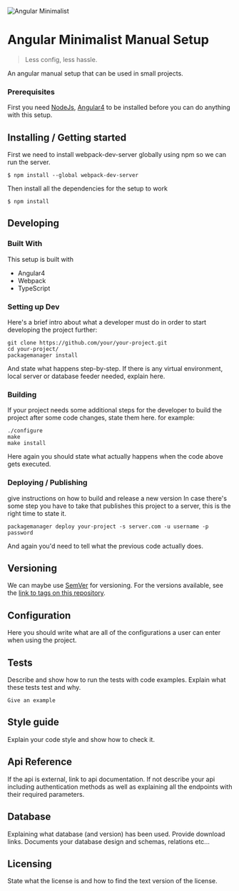 ![Angular Minimalist](https://angular.io/assets/images/logos/angular/angular_solidBlack.svg)

# Angular Minimalist Manual Setup 
> Less config, less hassle.

An angular manual setup that can be used in small projects. 

### Prerequisites
First you need [NodeJs](https://nodejs.org), [Angular4](https://angular.io) to be installed before you can do anything with this setup.

## Installing / Getting started
First we need to install webpack-dev-server globally using npm so we can run the server. 
```shell
$ npm install --global webpack-dev-server
```

Then install all the dependencies for the setup to work
```
$ npm install 
```
## Developing

### Built With
This setup is built with 
* Angular4 
* Webpack
* TypeScript



### Setting up Dev

Here's a brief intro about what a developer must do in order to start developing
the project further:

```shell
git clone https://github.com/your/your-project.git
cd your-project/
packagemanager install
```

And state what happens step-by-step. If there is any virtual environment, local server or database feeder needed, explain here.

### Building

If your project needs some additional steps for the developer to build the
project after some code changes, state them here. for example:

```shell
./configure
make
make install
```

Here again you should state what actually happens when the code above gets
executed.

### Deploying / Publishing
give instructions on how to build and release a new version
In case there's some step you have to take that publishes this project to a
server, this is the right time to state it.

```shell
packagemanager deploy your-project -s server.com -u username -p password
```

And again you'd need to tell what the previous code actually does.

## Versioning

We can maybe use [SemVer](http://semver.org/) for versioning. For the versions available, see the [link to tags on this repository](/tags).


## Configuration

Here you should write what are all of the configurations a user can enter when
using the project.

## Tests

Describe and show how to run the tests with code examples.
Explain what these tests test and why.

```shell
Give an example
```

## Style guide

Explain your code style and show how to check it.

## Api Reference

If the api is external, link to api documentation. If not describe your api including authentication methods as well as explaining all the endpoints with their required parameters.


## Database

Explaining what database (and version) has been used. Provide download links.
Documents your database design and schemas, relations etc... 

## Licensing

State what the license is and how to find the text version of the license.